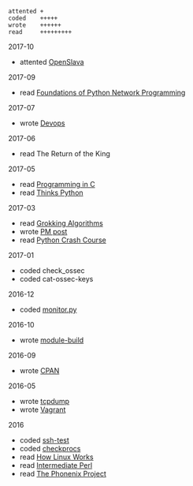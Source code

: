 ```
attented +
coded    +++++
wrote    ++++++
read     +++++++++
```

2017-10
* attented [OpenSlava](http://www.openslava.sk/2017)

2017-09
* read [Foundations of Python Network Programming](http://www.apress.com/gp/book/9781430258544)

2017-07
* wrote [Devops](http://jreisinger.blogspot.sk/2017/07/devops.html)

2017-06
* read The Return of the King

2017-05
* read [Programming in C](https://www.amazon.com/Programming-C-4th-Developers-Library/dp/0321776410)
* read [Thinks Python](http://greenteapress.com/wp/think-python-2e/)

2017-03
* read [Grokking Algorithms](https://www.manning.com/books/grokking-algorithms)
* wrote [PM post](http://perlmonks.org/?node_id=1184546)
* read [Python Crash Course](https://www.nostarch.com/pythoncrashcourse)

2017-01
* coded check_ossec
* coded cat-ossec-keys

2016-12
* coded [monitor.py](https://github.com/jreisinger/sys/blob/master/monitor.py)

2016-10
* wrote [module-build](https://github.com/jreisinger/blog/blob/master/posts/module-build.md)

2016-09
* wrote [CPAN](https://github.com/jreisinger/blog/blob/master/posts/finding-good-cpan-module.md)

2016-05
* wrote [tcpdump](https://github.com/jreisinger/blog/blob/master/posts/tcpdump.md)
* wrote [Vagrant](https://github.com/jreisinger/blog/blob/master/posts/vagrant.md)

2016
* coded [ssh-test](https://github.com/skx/sysadmin-util/issues/17)
* coded [checkprocs](https://github.com/jreisinger/checkprocs)
* read [How Linux Works](https://www.nostarch.com/howlinuxworks2)
* read [Intermediate Perl](https://www.intermediateperl.com/)
* read [The Phonenix Project](https://en.wikipedia.org/wiki/The_Phoenix_Project_(novel))
